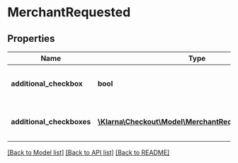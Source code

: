 # MerchantRequested

## Properties
Name | Type | Description | Notes
------------ | ------------- | ------------- | -------------
**additional_checkbox** | **bool** | Informs whether the additional_checkbox is checked or not, when applicable. | [optional] [default to false]
**additional_checkboxes** | [**\Klarna\Checkout\Model\MerchantRequestedCheckbox[]**](MerchantRequestedCheckbox.md) | Informs whether the additional_checkboxes is checked or not, when applicable. | [optional] 

[[Back to Model list]](../README.md#documentation-for-models) [[Back to API list]](../README.md#documentation-for-api-endpoints) [[Back to README]](../README.md)


